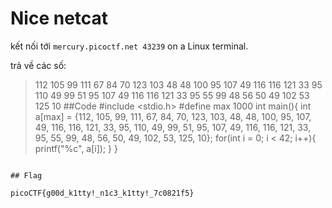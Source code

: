 # Nice netcat

kết nối tới `mercury.picoctf.net 43239` on a Linux terminal.

trả về các số: 
> 112
105
99
111
67
84
70
123
103
48
48
100
95
107
49
116
116
121
33
95
110
49
99
51
95
107
49
116
116
121
33
95
55
99
48
56
50
49
102
53
125
10
##Code
#include <stdio.h>
#define max 1000
int main(){
	int a[max] = {112, 105, 99, 111, 67, 84, 70, 123, 103, 48, 48, 100, 95, 107, 49, 116, 116, 121, 33, 95, 110, 49, 99, 51, 95, 107, 49, 116, 116, 121, 33, 95, 55, 99, 48, 56, 50, 49, 102, 53, 125, 10};
	for(int i = 0; i < 42; i++){
		printf("%c", a[i]);
	}
}
```

## Flag

picoCTF{g00d_k1tty!_n1c3_k1tty!_7c0821f5}
